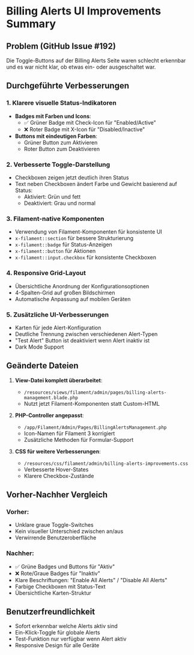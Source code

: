 # Billing Alerts UI Improvements Summary

## Problem (GitHub Issue #192)
Die Toggle-Buttons auf der Billing Alerts Seite waren schlecht erkennbar und es war nicht klar, ob etwas ein- oder ausgeschaltet war.

## Durchgeführte Verbesserungen

### 1. **Klarere visuelle Status-Indikatoren**
- **Badges mit Farben und Icons**: 
  - ✅ Grüner Badge mit Check-Icon für "Enabled/Active"
  - ❌ Roter Badge mit X-Icon für "Disabled/Inactive"
- **Buttons mit eindeutigen Farben**:
  - Grüner Button zum Aktivieren
  - Roter Button zum Deaktivieren

### 2. **Verbesserte Toggle-Darstellung**
- Checkboxen zeigen jetzt deutlich ihren Status
- Text neben Checkboxen ändert Farbe und Gewicht basierend auf Status:
  - Aktiviert: Grün und fett
  - Deaktiviert: Grau und normal

### 3. **Filament-native Komponenten**
- Verwendung von Filament-Komponenten für konsistente UI
- `x-filament::section` für bessere Strukturierung
- `x-filament::badge` für Status-Anzeigen
- `x-filament::button` für Aktionen
- `x-filament::input.checkbox` für konsistente Checkboxen

### 4. **Responsive Grid-Layout**
- Übersichtliche Anordnung der Konfigurationsoptionen
- 4-Spalten-Grid auf großen Bildschirmen
- Automatische Anpassung auf mobilen Geräten

### 5. **Zusätzliche UI-Verbesserungen**
- Karten für jede Alert-Konfiguration
- Deutliche Trennung zwischen verschiedenen Alert-Typen
- "Test Alert" Button ist deaktiviert wenn Alert inaktiv ist
- Dark Mode Support

## Geänderte Dateien

1. **View-Datei komplett überarbeitet**:
   - `/resources/views/filament/admin/pages/billing-alerts-management.blade.php`
   - Nutzt jetzt Filament-Komponenten statt Custom-HTML

2. **PHP-Controller angepasst**:
   - `/app/Filament/Admin/Pages/BillingAlertsManagement.php`
   - Icon-Namen für Filament 3 korrigiert
   - Zusätzliche Methoden für Formular-Support

3. **CSS für weitere Verbesserungen**:
   - `/resources/css/filament/admin/billing-alerts-improvements.css`
   - Verbesserte Hover-States
   - Klarere Checkbox-Zustände

## Vorher-Nachher Vergleich

### Vorher:
- Unklare graue Toggle-Switches
- Kein visueller Unterschied zwischen an/aus
- Verwirrende Benutzeroberfläche

### Nachher:
- ✅ Grüne Badges und Buttons für "Aktiv"
- ❌ Rote/Graue Badges für "Inaktiv"
- Klare Beschriftungen: "Enable All Alerts" / "Disable All Alerts"
- Farbige Checkboxen mit Status-Text
- Übersichtliche Karten-Struktur

## Benutzerfreundlichkeit
- Sofort erkennbar welche Alerts aktiv sind
- Ein-Klick-Toggle für globale Alerts
- Test-Funktion nur verfügbar wenn Alert aktiv
- Responsive Design für alle Geräte